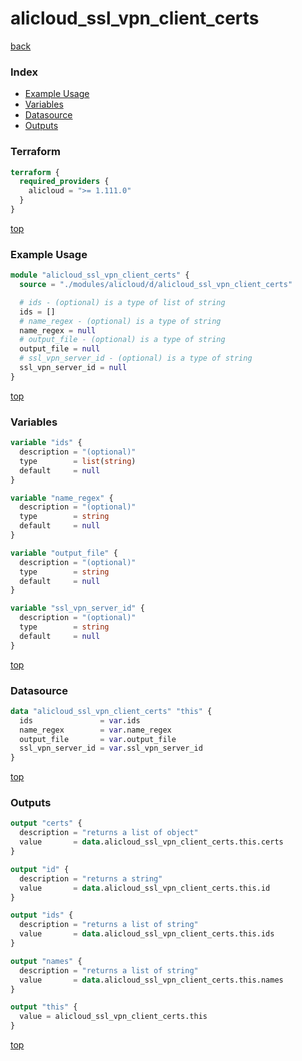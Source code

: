 # alicloud_ssl_vpn_client_certs

[back](../alicloud.md)

### Index

- [Example Usage](#example-usage)
- [Variables](#variables)
- [Datasource](#datasource)
- [Outputs](#outputs)

### Terraform

```terraform
terraform {
  required_providers {
    alicloud = ">= 1.111.0"
  }
}
```

[top](#index)

### Example Usage

```terraform
module "alicloud_ssl_vpn_client_certs" {
  source = "./modules/alicloud/d/alicloud_ssl_vpn_client_certs"

  # ids - (optional) is a type of list of string
  ids = []
  # name_regex - (optional) is a type of string
  name_regex = null
  # output_file - (optional) is a type of string
  output_file = null
  # ssl_vpn_server_id - (optional) is a type of string
  ssl_vpn_server_id = null
}
```

[top](#index)

### Variables

```terraform
variable "ids" {
  description = "(optional)"
  type        = list(string)
  default     = null
}

variable "name_regex" {
  description = "(optional)"
  type        = string
  default     = null
}

variable "output_file" {
  description = "(optional)"
  type        = string
  default     = null
}

variable "ssl_vpn_server_id" {
  description = "(optional)"
  type        = string
  default     = null
}
```

[top](#index)

### Datasource

```terraform
data "alicloud_ssl_vpn_client_certs" "this" {
  ids               = var.ids
  name_regex        = var.name_regex
  output_file       = var.output_file
  ssl_vpn_server_id = var.ssl_vpn_server_id
}
```

[top](#index)

### Outputs

```terraform
output "certs" {
  description = "returns a list of object"
  value       = data.alicloud_ssl_vpn_client_certs.this.certs
}

output "id" {
  description = "returns a string"
  value       = data.alicloud_ssl_vpn_client_certs.this.id
}

output "ids" {
  description = "returns a list of string"
  value       = data.alicloud_ssl_vpn_client_certs.this.ids
}

output "names" {
  description = "returns a list of string"
  value       = data.alicloud_ssl_vpn_client_certs.this.names
}

output "this" {
  value = alicloud_ssl_vpn_client_certs.this
}
```

[top](#index)